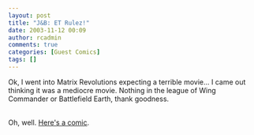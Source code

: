 ```yaml
---
layout: post
title: "J&B: ET Rulez!"
date: 2003-11-12 00:09
author: rcadmin
comments: true
categories: [Guest Comics]
tags: []
---
```

Ok, I went into Matrix Revolutions expecting a terrible movie... I came out thinking it was a mediocre movie. Nothing in the league of Wing Commander or Battlefield Earth, thank goodness.
<br />
<br />
<p>Oh, well. <a HREF='/modules.php?op=modload&name=Comics&file=index&action=comic&id=354'>Here's a comic</a>.
<!--more-->
<img src="/http://dl.bitsmack.com/comics/20031112.jpg" alt="" /></p>
